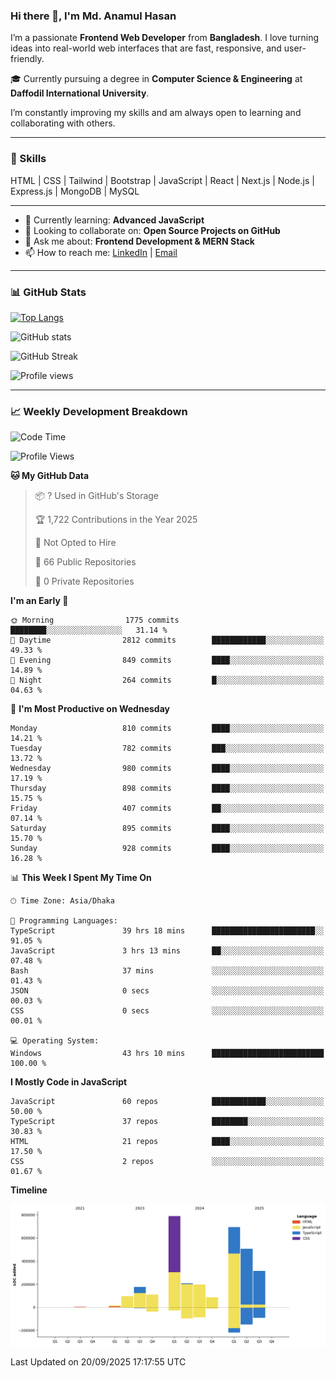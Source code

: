 ### Hi there 👋, I'm Md. Anamul Hasan

I’m a passionate **Frontend Web Developer** from **Bangladesh**. I love turning ideas into real-world web interfaces that are fast, responsive, and user-friendly.

🎓 Currently pursuing a degree in **Computer Science & Engineering** at **Daffodil International University**.

I’m constantly improving my skills and am always open to learning and collaborating with others.

---

### 🚀 Skills
HTML | CSS | Tailwind | Bootstrap | JavaScript | React | Next.js | Node.js | Express.js | MongoDB | MySQL 

---

- 🌱 Currently learning: **Advanced JavaScript**
- 👯 Looking to collaborate on: **Open Source Projects on GitHub**
- 💬 Ask me about: **Frontend Development & MERN Stack**
- 📫 How to reach me: [LinkedIn](https://www.linkedin.com/in/mdanamulhasan201) | [Email](mailto:anamulhasan3625@gmail.com)

---

### 📊 GitHub Stats

[![Top Langs](https://github-readme-stats.vercel.app/api/top-langs/?username=mdanamulhasan201&layout=compact)](https://github.com/anuraghazra/github-readme-stats)

![GitHub stats](https://github-readme-stats.vercel.app/api?username=mdanamulhasan201&show_icons=true&count_private=true&theme=tokyonight)

![GitHub Streak](https://streak-stats.demolab.com?user=mdanamulhasan201&theme=tokyonight)

![Profile views](https://gpvc.arturio.dev/mdanamulhasan201)

---

### 📈 Weekly Development Breakdown

<!--START_SECTION:waka-->
![Code Time](http://img.shields.io/badge/Code%20Time-725%20hrs%2036%20mins-blue)

![Profile Views](http://img.shields.io/badge/Profile%20Views-1-blue)

**🐱 My GitHub Data** 

> 📦 ? Used in GitHub's Storage 
 > 
> 🏆 1,722 Contributions in the Year 2025
 > 
> 🚫 Not Opted to Hire
 > 
> 📜 66 Public Repositories 
 > 
> 🔑 0 Private Repositories 
 > 
**I'm an Early 🐤** 

```text
🌞 Morning                1775 commits        ████████░░░░░░░░░░░░░░░░░   31.14 % 
🌆 Daytime                2812 commits        ████████████░░░░░░░░░░░░░   49.33 % 
🌃 Evening                849 commits         ████░░░░░░░░░░░░░░░░░░░░░   14.89 % 
🌙 Night                  264 commits         █░░░░░░░░░░░░░░░░░░░░░░░░   04.63 % 
```
📅 **I'm Most Productive on Wednesday** 

```text
Monday                   810 commits         ████░░░░░░░░░░░░░░░░░░░░░   14.21 % 
Tuesday                  782 commits         ███░░░░░░░░░░░░░░░░░░░░░░   13.72 % 
Wednesday                980 commits         ████░░░░░░░░░░░░░░░░░░░░░   17.19 % 
Thursday                 898 commits         ████░░░░░░░░░░░░░░░░░░░░░   15.75 % 
Friday                   407 commits         ██░░░░░░░░░░░░░░░░░░░░░░░   07.14 % 
Saturday                 895 commits         ████░░░░░░░░░░░░░░░░░░░░░   15.70 % 
Sunday                   928 commits         ████░░░░░░░░░░░░░░░░░░░░░   16.28 % 
```


📊 **This Week I Spent My Time On** 

```text
🕑︎ Time Zone: Asia/Dhaka

💬 Programming Languages: 
TypeScript               39 hrs 18 mins      ███████████████████████░░   91.05 % 
JavaScript               3 hrs 13 mins       ██░░░░░░░░░░░░░░░░░░░░░░░   07.48 % 
Bash                     37 mins             ░░░░░░░░░░░░░░░░░░░░░░░░░   01.43 % 
JSON                     0 secs              ░░░░░░░░░░░░░░░░░░░░░░░░░   00.03 % 
CSS                      0 secs              ░░░░░░░░░░░░░░░░░░░░░░░░░   00.01 % 

💻 Operating System: 
Windows                  43 hrs 10 mins      █████████████████████████   100.00 % 
```

**I Mostly Code in JavaScript** 

```text
JavaScript               60 repos            ████████████░░░░░░░░░░░░░   50.00 % 
TypeScript               37 repos            ████████░░░░░░░░░░░░░░░░░   30.83 % 
HTML                     21 repos            ████░░░░░░░░░░░░░░░░░░░░░   17.50 % 
CSS                      2 repos             ░░░░░░░░░░░░░░░░░░░░░░░░░   01.67 % 
```



**Timeline**

![Lines of Code chart](https://raw.githubusercontent.com/mdanamulhasan201/mdanamulhasan201/main/assets/bar_graph.png)


 Last Updated on 20/09/2025 17:17:55 UTC
<!--END_SECTION:waka-->
